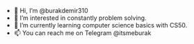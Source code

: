 - 👋 Hi, I’m @burakdemir310
- 👀 I’m interested in constantly problem solving.
- 🌱 I’m currently learning computer science basics with CS50.
- 📫 You can reach me on Telegram @itsmeburak

<!---
burakdemir310/burakdemir310 is a ✨ special ✨ repository because its `README.md` (this file) appears on your GitHub profile.
You can click the Preview link to take a look at your changes.
--->
